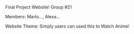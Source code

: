 Final Project Website!
Group #21

Members:
        Marlo...,
        Alexa...
        
Website Theme: Simply users can used this to Watch Anime!
